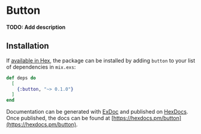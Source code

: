 # Button

**TODO: Add description**

## Installation

If [available in Hex](https://hex.pm/docs/publish), the package can be installed
by adding `button` to your list of dependencies in `mix.exs`:

```elixir
def deps do
  [
    {:button, "~> 0.1.0"}
  ]
end
```

Documentation can be generated with [ExDoc](https://github.com/elixir-lang/ex_doc)
and published on [HexDocs](https://hexdocs.pm). Once published, the docs can
be found at [https://hexdocs.pm/button](https://hexdocs.pm/button).

